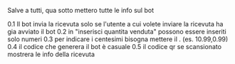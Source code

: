  Salve a tutti, qua sotto mettero tutte le info sul bot

0.1 Il bot invia la ricevuta solo se l'utente a cui volete inviare la ricevuta ha gia avviato il bot
0.2 in "inserisci quantita venduta" possono essere inseriti solo numeri
0.3 per indicare i centesimi bisogna mettere il . (es. 10.99,0.99)
0.4 il codice che generera il bot è casuale
0.5 il codice qr se scansionato mostrera le info della ricevuta
